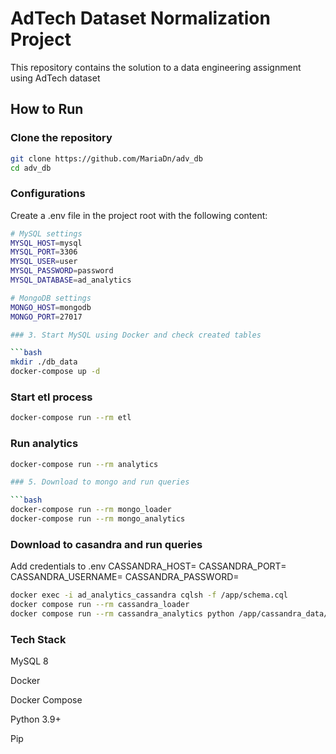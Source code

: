 # AdTech Dataset Normalization Project

This repository contains the solution to a data engineering assignment using AdTech dataset

## How to Run

### Clone the repository

```bash
git clone https://github.com/MariaDn/adv_db
cd adv_db
```

### Configurations
Create a .env file in the project root with the following content:
```bash
# MySQL settings
MYSQL_HOST=mysql
MYSQL_PORT=3306
MYSQL_USER=user
MYSQL_PASSWORD=password
MYSQL_DATABASE=ad_analytics

# MongoDB settings
MONGO_HOST=mongodb
MONGO_PORT=27017

### 3. Start MySQL using Docker and check created tables

```bash
mkdir ./db_data
docker-compose up -d
```

### Start etl process

```bash
docker-compose run --rm etl
```

### Run analytics

```bash
docker-compose run --rm analytics

### 5. Download to mongo and run queries

```bash
docker-compose run --rm mongo_loader
docker-compose run --rm mongo_analytics
```

### Download to casandra and run queries

Add credentials to .env
CASSANDRA_HOST=
CASSANDRA_PORT=
CASSANDRA_USERNAME=
CASSANDRA_PASSWORD=

```bash
docker exec -i ad_analytics_cassandra cqlsh -f /app/schema.cql
docker compose run --rm cassandra_loader
docker compose run --rm cassandra_analytics python /app/cassandra_data/run_queries.py --cutoff-date 2024-10-01
```

### Tech Stack

MySQL 8

Docker

Docker Compose

Python 3.9+

Pip
